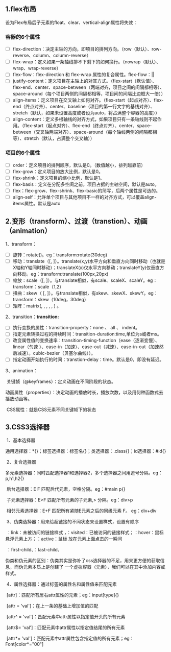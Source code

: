 ## **1.flex布局**

设为Flex布局后子元素的float、clear、vertical-align属性将失效：

### 容器的6个属性

- [ ] flex-direction：决定主轴的方向，即项目的排列方向。（row（默认）、row-reverse、column、column-reverse）
- [ ] flex-wrap：定义如果一条轴线排不下剩下的如何换行。（nowrap（默认）、wrap、wrap-reverse）
- [ ] flex-flow：flex-direction 和 flex-wrap 属性的复合属性。flex-flow：<flex-direction>||<flex-wrap>
- [ ] justify-content：定义项目在主轴上的对其方式。（flex-start（默认值）、flex-end、center、space-between（两端对齐，项目之间的间隔都相等）、space-around（每个项目两侧的间隔都相等，项目间的间隔比边框大一倍））
- [ ] align-items：定义项目在交叉轴上如何对齐。（flex-start（起点对齐）、flex-end（终点对齐）、center、baseline（项目的第一行文字的基线对齐）、stretch（默认，如果未设置高度或者设为auto，将占满整个容器的高度））
- [ ] align-content：定义多根轴线的对齐方式，如果项目只有一条轴线则不起作用。（flex-start（起点对齐）、flex-end（终点对齐）、center、space-between（交叉轴两端对齐）、space-around（每个轴线两侧的间隔都相等）、stretch（默认，占满整个交叉轴））

### 项目的6个属性

- [ ] order：定义项目的排列顺序，默认是0。（数值越小，排列越靠前）
- [ ] flex-grow：定义项目的放大比例，默认是0。
- [ ] flex-shrink：定义项目的缩小比例，默认是1。
- [ ] flex-basis：定义在分配多空间之前，项目占据的主轴空间，默认是auto。
- [ ] flex：flex-grow、flex-shrink、flex-basic的简写，后两个属性是可选的。
- [ ] align-self：允许单个项目与其他项目不一样的对齐方式，可以覆盖align-items属性。默认是auto

## 2.变形（transform）、过渡（transtion）、动画（animation）

1、transform：

- [ ] 旋转：rotate(<angle>)。eg：transform:rotate(30deg)
- [ ] 移动：translate（<translation-value>[, <translation-value>]）。translate(x,y)水平方向和垂直方向同时移动（也就是X轴和Y轴同时移动）；translateX(x)仅水平方向移动；translateY(y)仅垂直方向移动。eg：transform:translate(100px,20px)
- [ ] 缩放：scale（<number>[, <number>]）。与translate相似，有scale、scaleX、scaleY。eg：transform：scale（1,2）
- [ ] 扭曲：skew（<angle> [, <angle>]）。与translate相似，有skew、skewX、skewY。eg：transform：skew（10deg，30deg）
- [ ] 矩阵：matrix(<number>, <number>, <number>, <number>, <number>, <number>) 。

2、transition：**transition: <property> <duration> <animation type> <delay>**

- [ ] ​	执行变换的属性：transition-property：none 、 all 、 indent。
- [ ] ​	指定元素转换过程的持续时间：transition-duration:time,单位为s或者ms。
- [ ] ​	改变属性值的变换速率：transition-timing-function（ease（逐渐变慢）、linear（匀速 ）、ease-in（加速）、ease-out（减速）、ease-in-out（加速然后减速）。cubic-bezier（贝塞尔曲线））。
- [ ] ​	指定动画开始执行的时间：transtion-delay：time。默认是0，即没有延迟。

3、animation：

​		关键帧（@keyframes）：定义动画在不同阶段的状态。

​		动画属性（properties）：决定动画的播放时长，播放次数，以及用何种函数式去播放动画等。

​		CSS属性：就是CSS元素不同关键帧下的状态

## 3.CSS3选择器

​		1、基本选择器

​			  通用选择器：*{}；标签选择器：标签名{}；类选择器：.class{}；id选择器：#id{}

​		2、复合选择器

​				多元素选择器：同时匹配选择器1和选择器2，多个选择器之间用逗号分隔。eg：p,h1,h2{}

​				后台选择器：E F   匹配后代元素，空格分隔。eg：#main p{}

​				子元素选择器：E>F   匹配所有元素的子元素,> 分隔。eg：div>p

​				相邻元素选择器：E+F   匹配所有紧随E元素之后的同级元素 F。 eg：div+div

​		3、伪类选择器：用来给超链接的不同状态来设置样式，设置有顺序

​				：link：未被访问的链接样式 ，：visited：已被访问的链接样式；：hover：鼠标悬浮元素上方；：active：鼠标					放在元素上面点击的一瞬间

​				：first-child、：last-child、

​				伪类和伪元素的区别：伪类其实是弥补了css选择器的不足，用来更方便的获取信息，而伪元素本质上是创建了													一个虚拟容器（元素），我们可以在其中添加内容或样式。

​		4、属性选择器：通过标签的属性名和属性值来匹配元素

​				[attr]：匹配所有居右attr属性的元素；eg：input[type]{}

​				[attr = 'val']：在上一条的基础上增加值的匹配

​				[attr^ = 'val']：匹配元素中attr属性以指定值开头的所有元素

​				[attr$= 'val']：匹配元素中attr属性以指定值结尾的所有元素

​				[attr*= 'val']：匹配元素中attr属性包含指定值的所有元素；eg：Font[color*="00"]